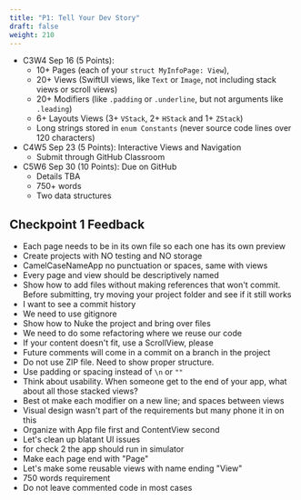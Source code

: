 ```yaml
---
title: "P1: Tell Your Dev Story"
draft: false
weight: 210
---
```


* C3W4 Sep 16 (5 Points):
    * 10+ Pages (each of your `struct MyInfoPage: View`),
    * 20+ Views (SwiftUI views, like `Text` or `Image`, not including stack views or scroll views)
    * 20+ Modifiers (like `.padding` or `.underline`, but not arguments like `.leading`)
    * 6+ Layouts Views (3+ `VStack`, 2+ `HStack` and 1+ `ZStack`)
    * Long strings stored in `enum Constants` (never source code lines over 120 characters)
* C4W5 Sep 23 (5 Points): Interactive Views and Navigation
    * Submit through GitHub Classroom
* C5W6 Sep 30 (10 Points): Due on GitHub
    * Details TBA
    * 750+ words
    * Two data structures


## Checkpoint 1 Feedback

* Each page needs to be in its own file so each one has its own preview
* Create projects with NO testing and NO storage
* CamelCaseNameApp no punctuation or spaces, same with views
* Every page and view should be descriptively named
* Show how to add files without making references that won't commit. Before submitting, try moving your project folder and see if it still works
* I want to see a commit history
* We need to use gitignore
* Show how to Nuke the project and bring over files
* We need to do some refactoring where we reuse our code
* If your content doesn't fit, use a ScrollView, please
* Future comments will come in a commit on a branch in the project
* Do not use ZIP file. Need to show proper structure.
* Use padding or spacing instead of `\n` or `""`
* Think about usability. When someone get to the end of your app, what about all those stacked views?
* Best ot make each modifier on a new line; and spaces between views
* Visual design wasn't part of the requirements but many phone it in on this
* Organize with App file first and ContentView second
* Let's clean up blatant UI issues
* for check 2 the app should run in simulator
* Make each page end with "Page"
* Let's make some reusable views with name ending "View"
* 750 words requirement
* Do not leave commented code in most cases